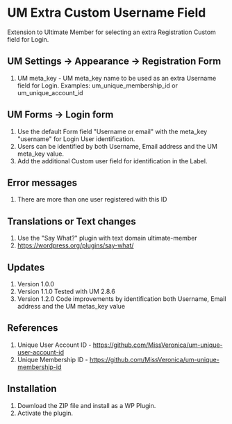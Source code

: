# UM Extra Custom Username Field
Extension to Ultimate Member for selecting an extra Registration Custom field for Login.

## UM Settings -> Appearance -> Registration Form
1. UM meta_key - UM meta_key name to be used as an extra Username field for Login. Examples: um_unique_membership_id or um_unique_account_id

## UM Forms -> Login form
1. Use the default Form field "Username or email" with the meta_key "username" for Login User identification.
2. Users can be identified by both Username, Email address and the UM meta_key value.
3. Add the additional Custom user field for identification in the Label.

## Error messages
1. There are more than one user registered with this ID

## Translations or Text changes
1. Use the "Say What?" plugin with text domain ultimate-member
2. https://wordpress.org/plugins/say-what/

## Updates
1. Version 1.0.0
2. Version 1.1.0 Tested with UM 2.8.6
3. Version 1.2.0 Code improvements by identification both Username, Email address and the UM metas_key value

## References
1. Unique User Account ID - https://github.com/MissVeronica/um-unique-user-account-id
2. Unique Membership ID - https://github.com/MissVeronica/um-unique-membership-id

## Installation
1. Download the ZIP file and install as a WP Plugin.
2. Activate the plugin.

